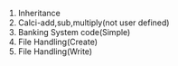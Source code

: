 1. Inheritance
2. Calci-add,sub,multiply(not user defined)
3. Banking System code(Simple)
4. File Handling(Create)
5. File Handling(Write)
